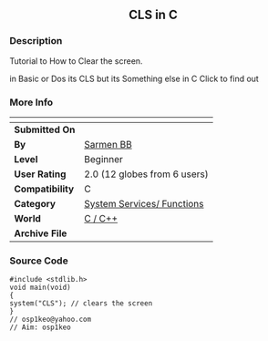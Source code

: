 ﻿<div align="center">

## CLS in C


</div>

### Description

Tutorial to How to Clear the screen.

in Basic or Dos its CLS but its Something else in C Click to find out
 
### More Info
 


<span>             |<span>
---                |---
**Submitted On**   |
**By**             |[Sarmen BB](https://github.com/Planet-Source-Code/PSCIndex/blob/master/ByAuthor/sarmen-bb.md)
**Level**          |Beginner
**User Rating**    |2.0 (12 globes from 6 users)
**Compatibility**  |C
**Category**       |[System Services/ Functions](https://github.com/Planet-Source-Code/PSCIndex/blob/master/ByCategory/system-services-functions__3-23.md)
**World**          |[C / C\+\+](https://github.com/Planet-Source-Code/PSCIndex/blob/master/ByWorld/c-c.md)
**Archive File**   |[](https://github.com/Planet-Source-Code/sarmen-bb-cls-in-c__3-4380/archive/master.zip)





### Source Code

```
#include <stdlib.h>
void main(void)
{
system("CLS"); // clears the screen
}
// osp1keo@yahoo.com
// Aim: osp1keo
```

